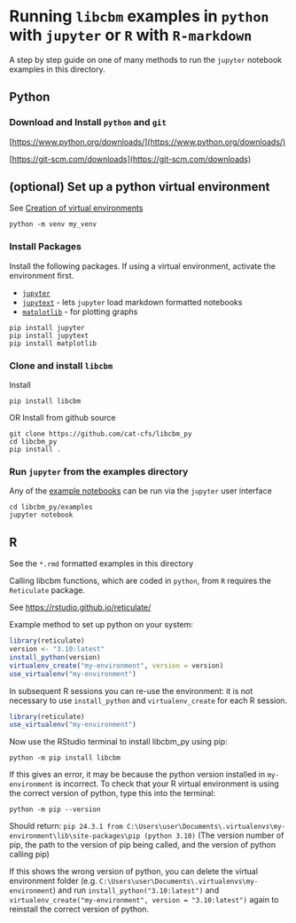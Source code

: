 # Running `libcbm` examples in `python` with `jupyter` or `R` with `R-markdown`

A step by step guide on one of many methods to run the `jupyter` notebook examples in this directory.

## Python

### Download and Install `python` and `git`

[https://www.python.org/downloads/](https://www.python.org/downloads/)

[https://git-scm.com/downloads](https://git-scm.com/downloads)

## (optional) Set up a python virtual environment

See [Creation of virtual environments](https://docs.python.org/3/library/venv.html)

```
python -m venv my_venv
```

### Install Packages

Install the following packages.  If using a virtual environment, activate the environment first.

* [`jupyter`](https://jupyter.org/)
* [`jupytext`](https://github.com/mwouts/jupytext) - lets `jupyter` load markdown formatted notebooks
* [`matplotlib`](https://matplotlib.org/) - for plotting graphs

```
pip install jupyter
pip install jupytext
pip install matplotlib
```

### Clone and install `libcbm`

Install

```
pip install libcbm
```

OR Install from github source

```
git clone https://github.com/cat-cfs/libcbm_py
cd libcbm_py
pip install .
```



### Run `jupyter` from the examples directory

Any of the  [example notebooks](https://github.com/cat-cfs/libcbm_py/tree/master/examples) can be run via the `jupyter` user interface

```
cd libcbm_py/examples
jupyter notebook
```

## R

See the `*.rmd` formatted examples in this directory

Calling libcbm functions, which are coded in `python`, from `R` requires the `Reticulate` package.

See https://rstudio.github.io/reticulate/

Example method to set up python on your system:

```R
library(reticulate)
version <- "3.10:latest"
install_python(version)
virtualenv_create("my-environment", version = version)
use_virtualenv("my-environment")
```

In subsequent R sessions you can re-use the environment: it is not necessary to use `install_python` and `virtualenv_create` for each R session.

```R
library(reticulate)
use_virtualenv("my-environment")
```

Now use the RStudio terminal to install libcbm_py using pip:

```
python -m pip install libcbm
```

If this gives an error, it may be because the python version installed in `my-environment` is incorrect.
To check that your R virtual environment is using the correct version of python, type this into the terminal:

```
python -m pip --version
```

Should return:
`pip 24.3.1 from C:\Users\user\Documents\.virtualenvs\my-environment\lib\site-packages\pip (python 3.10)`
(The version number of pip, the path to the version of pip being called, and the version of python calling pip)

If this shows the wrong version of python, you can delete the virtual environment folder (e.g. `C:\Users\user\Documents\.virtualenvs\my-environment`) and run `install_python("3.10:latest")` and `virtualenv_create("my-environment", version = "3.10:latest")` again to reinstall the correct version of python.
